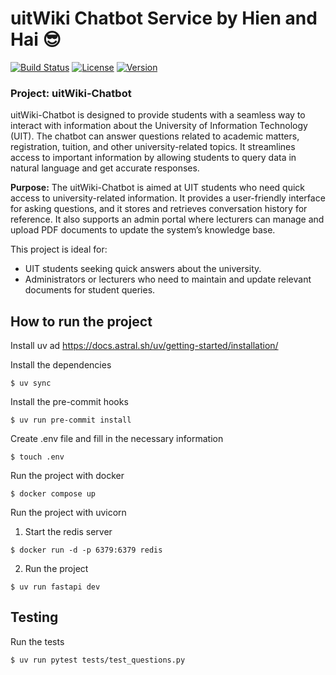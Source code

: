 # uitWiki Chatbot Service by Hien and Hai 😎

[![Build Status](https://img.shields.io/travis/com/yourusername/projectname.svg)](https://travis-ci.com/yourusername/projectname)
[![License](https://img.shields.io/badge/license-MIT-blue.svg)](LICENSE)
[![Version](https://img.shields.io/badge/version-1.0.0-brightgreen.svg)](https://semver.org)

### Project: uitWiki-Chatbot

uitWiki-Chatbot is designed to provide students with a seamless way to interact with information about the University of Information Technology (UIT). The chatbot can answer questions related to academic matters, registration, tuition, and other university-related topics. It streamlines access to important information by allowing students to query data in natural language and get accurate responses.

**Purpose:**
The uitWiki-Chatbot is aimed at UIT students who need quick access to university-related information. It provides a user-friendly interface for asking questions, and it stores and retrieves conversation history for reference. It also supports an admin portal where lecturers can manage and upload PDF documents to update the system’s knowledge base.

This project is ideal for:

- UIT students seeking quick answers about the university.
- Administrators or lecturers who need to maintain and update relevant documents for student queries.

## How to run the project

Install uv ad https://docs.astral.sh/uv/getting-started/installation/

Install the dependencies

```console
$ uv sync
```

Install the pre-commit hooks

```console
$ uv run pre-commit install
```

Create .env file and fill in the necessary information

```console
$ touch .env
```

Run the project with docker

```console
$ docker compose up
```

Run the project with uvicorn

1. Start the redis server

```console
$ docker run -d -p 6379:6379 redis
```

2. Run the project

```console
$ uv run fastapi dev
```

## Testing

Run the tests

```console
$ uv run pytest tests/test_questions.py
```
